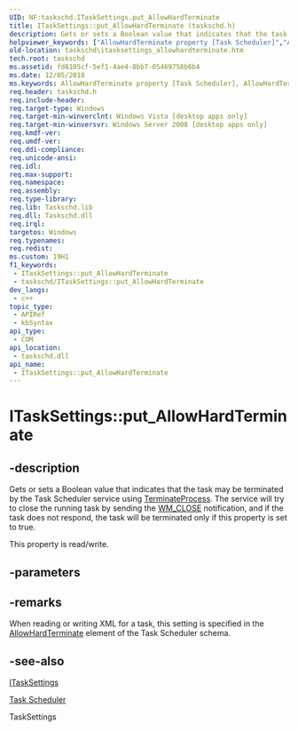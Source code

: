 ```yaml
---
UID: NF:taskschd.ITaskSettings.put_AllowHardTerminate
title: ITaskSettings::put_AllowHardTerminate (taskschd.h)
description: Gets or sets a Boolean value that indicates that the task may be terminated by the Task Scheduler service using TerminateProcess.
helpviewer_keywords: ["AllowHardTerminate property [Task Scheduler]","AllowHardTerminate property [Task Scheduler]","ITaskSettings interface","AllowHardTerminate property [Task Scheduler]","TaskSettings class","ITaskSettings interface [Task Scheduler]","AllowHardTerminate property","ITaskSettings.AllowHardTerminate","ITaskSettings.put_AllowHardTerminate","ITaskSettings::AllowHardTerminate","ITaskSettings::get_AllowHardTerminate","ITaskSettings::put_AllowHardTerminate","TaskSettings class [Task Scheduler]","AllowHardTerminate property","put_AllowHardTerminate","taskschd.itasksettings_allowhardterminate","taskschd/ITaskSettings::AllowHardTerminate","taskschd/ITaskSettings::get_AllowHardTerminate","taskschd/ITaskSettings::put_AllowHardTerminate"]
old-location: taskschd\itasksettings_allowhardterminate.htm
tech.root: taskschd
ms.assetid: fd8105cf-5ef1-4ae4-8bb7-05469758b6b4
ms.date: 12/05/2018
ms.keywords: AllowHardTerminate property [Task Scheduler], AllowHardTerminate property [Task Scheduler],ITaskSettings interface, AllowHardTerminate property [Task Scheduler],TaskSettings class, ITaskSettings interface [Task Scheduler],AllowHardTerminate property, ITaskSettings.AllowHardTerminate, ITaskSettings.put_AllowHardTerminate, ITaskSettings::AllowHardTerminate, ITaskSettings::get_AllowHardTerminate, ITaskSettings::put_AllowHardTerminate, TaskSettings class [Task Scheduler],AllowHardTerminate property, put_AllowHardTerminate, taskschd.itasksettings_allowhardterminate, taskschd/ITaskSettings::AllowHardTerminate, taskschd/ITaskSettings::get_AllowHardTerminate, taskschd/ITaskSettings::put_AllowHardTerminate
req.header: taskschd.h
req.include-header: 
req.target-type: Windows
req.target-min-winverclnt: Windows Vista [desktop apps only]
req.target-min-winversvr: Windows Server 2008 [desktop apps only]
req.kmdf-ver: 
req.umdf-ver: 
req.ddi-compliance: 
req.unicode-ansi: 
req.idl: 
req.max-support: 
req.namespace: 
req.assembly: 
req.type-library: 
req.lib: Taskschd.lib
req.dll: Taskschd.dll
req.irql: 
targetos: Windows
req.typenames: 
req.redist: 
ms.custom: 19H1
f1_keywords:
 - ITaskSettings::put_AllowHardTerminate
 - taskschd/ITaskSettings::put_AllowHardTerminate
dev_langs:
 - c++
topic_type:
 - APIRef
 - kbSyntax
api_type:
 - COM
api_location:
 - taskschd.dll
api_name:
 - ITaskSettings::put_AllowHardTerminate
---
```


# ITaskSettings::put_AllowHardTerminate


## -description

Gets or sets a Boolean value that indicates that the task may be terminated by the Task Scheduler service using  <a href="/windows/desktop/api/processthreadsapi/nf-processthreadsapi-terminateprocess">TerminateProcess</a>. The service will try to close the running task by sending the <a href="/windows/desktop/winmsg/wm-close">WM_CLOSE</a> notification, and if the  task does not respond, the task will be terminated only if this property is set to true.

This property is read/write.

## -parameters

## -remarks

When reading or writing XML for a task, this setting is specified in the <a href="/windows/desktop/TaskSchd/taskschedulerschema-allowhardterminate-settingstype-element">AllowHardTerminate</a> element of the Task Scheduler schema.

## -see-also

<a href="/windows/desktop/api/taskschd/nn-taskschd-itasksettings">ITaskSettings</a>



<a href="/windows/desktop/TaskSchd/task-scheduler-start-page">Task Scheduler</a>



TaskSettings

